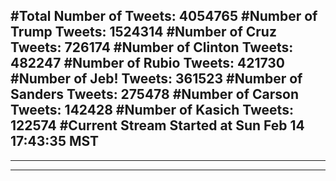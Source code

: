 #Total Number of Tweets: 4054765 
#Number of Trump Tweets: 1524314
#Number of Cruz Tweets: 726174
#Number of Clinton Tweets: 482247
#Number of Rubio Tweets: 421730
#Number of Jeb! Tweets: 361523
#Number of Sanders Tweets: 275478
#Number of Carson Tweets: 142428
#Number of Kasich Tweets: 122574
#Current Stream Started at Sun Feb 14 17:43:35 MST
---
---
---
